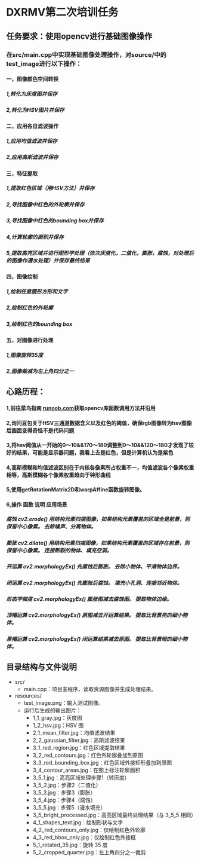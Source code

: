 # DXRMV第二次培训任务
## 任务要求：使用opencv进行基础图像操作
### 在src/main.cpp中实现基础图像处理操作，对source/中的test_image进行以下操作：
#### 一，图像颜色空间转换
##### 1,转化为灰度图并保存
##### 2,转化为HSV图片并保存
#### 二，应用各自滤波操作
##### 1,应用均值滤波并保存
##### 2,应用高斯滤波并保存
#### 三，特征提取
##### 1,提取红色区域（用HSV方法）并保存
##### 2,寻找图像中红色的外轮廓并保存
##### 3,寻找图像中红色的bounding box并保存
##### 4,计算轮廓的面积并保存
##### 5,提取高亮区域并进行图形学处理（依次灰度化，二值化，膨胀，腐蚀，对处理后的图像作漫水处理）并保存最终结果
#### 四，图像绘制
##### 1,绘制任意圆形方形和文字
##### 2,绘制红色的外轮廓
##### 3,绘制红色的bounding box
#### 五，对图像进行处理
##### 1,图像旋转35度
##### 2,图像裁减为左上角四分之一
## 心路历程：
#### 1,前往菜鸟指南 [runoob.com](https://www.runoob.com/opencv/opencv-image-basic.html)获取opencv库函数调用方法并沿用
#### 2,询问豆包关于HSV三通道数据含义以及红色的阈值，确保rgb图像转为hsv图像后画面变得奇怪不是代码问题
#### 3,将hsv阈值从一开始的0～10&&170～180调整到0～10&&120～180才发现了较好的结果，可能是显示器问题，我看上去是红色，但是计算机认为是紫色
#### 4,高斯模糊和均值滤波区别在于内核各像素所占权重不一，均值滤波各个像素权重相等，高斯模糊各个像素权重趋向于钟形曲线
#### 5,使用getRotationMatrix2D和warpAffine函数旋转图像。
#### 6,操作	函数	说明	应用场景
##### 腐蚀	cv2.erode()	用结构元素扫描图像，如果结构元素覆盖的区域全是前景，则保留中心像素。	去除噪声、分离物体。
##### 膨胀	cv2.dilate()	用结构元素扫描图像，如果结构元素覆盖的区域存在前景，则保留中心像素。	连接断裂的物体、填充空洞。
##### 开运算	cv2.morphologyEx()	先腐蚀后膨胀。	去除小物体、平滑物体边界。
##### 闭运算	cv2.morphologyEx()	先膨胀后腐蚀。	填充小孔洞、连接邻近物体。
##### 形态学梯度	cv2.morphologyEx()	膨胀图减去腐蚀图。	提取物体边缘。
##### 顶帽运算	cv2.morphologyEx()	原图减去开运算结果。	提取比背景亮的细小物体。
##### 黑帽运算	cv2.morphologyEx()	闭运算结果减去原图。	提取比背景暗的细小物体。

## 目录结构与文件说明
- src/
  - main.cpp：项目主程序，读取资源图像并生成处理结果。
- resources/
  - test_image.png：输入测试图像。
  - 运行后生成的输出图片：
    - 1_1_gray.jpg：灰度图
    - 1_2_hsv.jpg：HSV 图
    - 2_1_mean_filter.jpg：均值滤波结果
    - 2_2_gaussian_filter.jpg：高斯滤波结果
    - 3_1_red_region.jpg：红色区域提取结果
    - 3_2_red_contours.jpg：红色外轮廓叠加到原图
    - 3_3_red_bounding_box.jpg：红色区域外接矩形叠加到原图
    - 3_4_contour_areas.jpg：在图上标注轮廓面积
    - 3_5_1.jpg：高亮区域处理步骤1（转灰度）
    - 3_5_2.jpg：步骤2（二值化）
    - 3_5_3.jpg：步骤3（膨胀）
    - 3_5_4.jpg：步骤4（腐蚀）
    - 3_5_5.jpg：步骤5（漫水填充）
    - 3_5_bright_processed.jpg：高亮区域最终处理结果（与 3_5_5 相同）
    - 4_1_shapes_text.jpg：绘制形状与文字
    - 4_2_red_contours_only.jpg：仅绘制红色外轮廓
    - 4_3_red_bbox_only.jpg：仅绘制红色外接框
    - 5_1_rotated_35.jpg：旋转 35 度
    - 5_2_cropped_quarter.jpg：左上角四分之一裁剪

